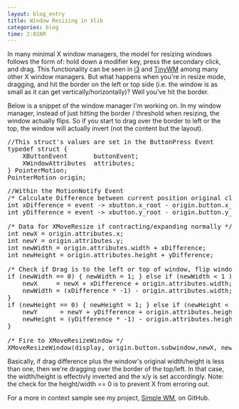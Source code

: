 ```yaml
---
layout: blog_entry 
title: Window Resizing in Xlib
categories: blog
time: 2:02AM
---
```

In many minimal X window managers, the model for resizing windows follows the form of: hold down a modifier key, press the secondary click, and drag. This functionality can be seen in [i3](http://i3wm.org) and [TinyWM](http://incise.org/tinywm.html) among many other X window managers.  But what happens when you're in resize mode, dragging, and hit the border on the left or top side (i.e. the window is as small as it can get vertically/horizontally)? Well you've hit the border. 

Below is a snippet of the window manager I'm working on. In my window manager, instead of just hitting the border / threshold when resizing, the window actually flips. So if you start to drag over the border to left or the top, the window will actually invert (not the content but the layout). 


<pre class="sh_c">
//This struct's values are set in the ButtonPress Event
typedef struct {
	XButtonEvent       buttonEvent;
	XWindowAttributes  attributes;
} PointerMotion;
PointerMotion origin;
</pre>
<pre class="sh_c">
//Within the MotionNotify Event
/* Calculate Difference between current position original click */
int xDifference = event -&gt; xbutton.x_root - origin.button.x_root;
int yDifference = event -&gt; xbutton.y_root - origin.button.y_root;

/* Data for XMoveResize if contracting/expanding normally */
int newX = origin.attributes.x;
int newY = origin.attributes.y;
int newWidth = origin.attributes.width + xDifference;
int newHeight = origin.attributes.height + yDifference;

/* Check if Drag is to the left or top of window, flip window */
if (newWidth == 0) { newWidth = 1; } else if (newWidth &lt; 1 ) {
	newX     = newX + xDifference + origin.attributes.width;
	newWidth = (xDifference * -1) - origin.attributes.width;
}
if (newHeight == 0) { newHeight = 1; } else if (newHeight &lt; 1) {
	newY      = newY + yDifference + origin.attributes.height;
	newHeight = (yDifference * -1) - origin.attributes.height;
}

/* Fire to XMoveResizeWindow */
XMoveResizeWindow(display, origin.button.subwindow,newX, newY, newWidth, newHeight);
</pre>

Basically, if drag difference plus the window's original width/height is less than one, then we're dragging over the border of the top/left. In that case, the width/height is effectivly inverted and the x/y is set accordingly. Note: the check for the height/width == 0 is to prevent X from erroring out.

For a more in context sample see my project, [Simple WM](http://github.com/mil/simple-wm), on GitHub. 
